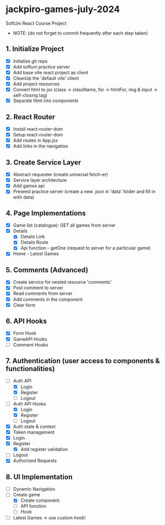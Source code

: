 # jackpiro-games-july-2024
SoftUni React Course Project
+ NOTE: (do not forget to commit frequently after each step taken)

## 1. Initialize Project
- [x] Initialize git repo
- [x] Add softuni practice server
- [x] Add base vite react project as client
- [x] CleanUp the 'default vite' client
- [x] Add project resources
- [x] Convert html to jsx (class -> className, for -> htmlFor, img & input -> self-closing tag)
- [x] Separate html into components

## 2. React Router
- [x] Install react-router-dom
- [x] Setup react-router-dom
- [x] Add routes in App.jsx
- [x] Add links in the navigation

## 3. Create Service Layer
- [x] Abstract requester (create universal fetch-er)
- [x] Service layer architecture
- [x] Add games api
- [x] Preseed practice server (create a new .json in 'data' folder and fill in with data)

## 4. Page Implementations
- [x] Game list (catalogue): GET all games from server
- [x] Details
  - [x] Details Link
  - [x] Details Route
  - [x] Api function - getOne (request to server for a particular game)
- [x] Home - Latest Games

## 5. Comments (Advanced)
- [x] Create service for nested resource 'comments'
- [x] Post comment to server
- [x] Read comments from server
- [x] Add comments in the component
- [x] Clear form
  
## 6. API Hooks
- [x] Form Hook
- [x] GameAPI Hooks
- [ ] Comment Hooks

## 7. Authentication (user access to components & functionalities)
- [ ] Auth API
  - [x] Login
  - [x] Register
  - [ ] Logout
- [ ] Auth API Hooks
  - [x] Login
  - [x] Register
  - [ ] Logout
- [x] Auth state & context
- [x] Token management
- [x] Login
- [x] Register
  - [x] Add register validation
- [ ] Logout
- [x] Authorized Requests

## 8. UI Implementation
- [ ] Dynamic Navigation
- [ ] Create game
  - [x] Create component
  - [ ] API function
  - [ ] Hook
- [ ] Latest Games -> use custom hook!